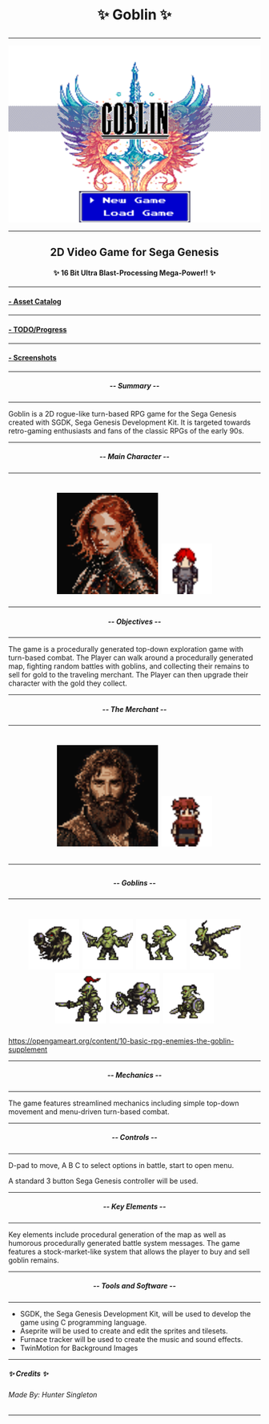 

<h1 align = center>

 ✨ Goblin ✨

</h1>


----


![alt](./screenshots/goblinTitle.png)


----
<h2 align = center>
  2D Video Game for Sega Genesis<br>
 </h2>
 <h4 align = center>
  ✨ 16 Bit Ultra Blast-Processing Mega-Power!! ✨
</h4>

----

#### [- Asset Catalog](AssetCatalogue.md)



----
#### [- TODO/Progress](TODO.md)

----
#### [- Screenshots](screenshots.md)
----

<h5 align = center>

 -- Summary --

</h5>

----

Goblin is a 2D rogue-like turn-based RPG game for the Sega Genesis created with SGDK, 
Sega Genesis Development Kit. It is targeted towards retro-gaming enthusiasts
and fans of the classic RPGs of the early 90s.

----
<h5 align = center>

-- Main Character -- 

</h5>

-----
<h1 align = center>

<img src="res/face2.png" width=40% height=40%>

<img  src="chara2_gifs/row_0.gif" width=20% height=20%>


</h1>

----
<h5 align = center> 

-- Objectives --

</h5>

----

The game is a procedurally generated top-down exploration game with turn-based combat. 
The Player can walk around a procedurally generated map, fighting random 
battles with goblins, and collecting their remains to sell for gold to the traveling merchant.
The Player can then upgrade their character with the gold they collect.


----
<h5 align = center>

-- The Merchant -- 

</h5>

-----
<h1 align = center>

<img src="res/face3.png" width=40% height=40%>
<img  src="merchant2_gifs/row_0.gif" width=20% height=20%>

<br>

----

<h5 align = center>

-- Goblins -- 

</h5>

----

<h1 align = center>
<img  src="goblins/row_0.gif" width=20% height=20%>
<img  src="goblins/row_1.gif" width=20% height=20%>
<img  src="goblins/row_2.gif" width=20% height=20%>
<img  src="goblins/row_3.gif" width=20% height=20%>
<br>
<img  src="goblins/row_4.gif" width=20% height=20%>
<img  src="goblins/row_5.gif" width=20% height=20%>
<img  src="goblins/row_6.gif" width=20% height=20%>


</h1>



https://opengameart.org/content/10-basic-rpg-enemies-the-goblin-supplement

----


<h5 align = center>

 -- Mechanics --
 
 </h5>

----

The game features streamlined mechanics including simple 
top-down movement and menu-driven turn-based combat.

----

<h5 align = center>

 -- Controls --

 </h5>

----
D-pad to move, A B C to select options in battle, start to open menu.

A standard 3 button Sega Genesis controller will be used. 

----



<h5 align = center>
 -- Key Elements --
</h5>

----

Key elements include procedural generation of the map as well as humorous 
procedurally generated battle system messages. The game features
a stock-market-like system that allows the player to buy and sell goblin 
remains.

----


<h5 align = center>
-- Tools and Software --
</h5>

----
- SGDK, the Sega Genesis Development Kit, will be used to develop the game using C programming language.
- Aseprite will be used to create and edit the sprites and tilesets.
- Furnace tracker will be used to create the music and sound effects.
- TwinMotion for Background Images

----    




##### ✨ Credits ✨

###### Made By: Hunter Singleton

----

